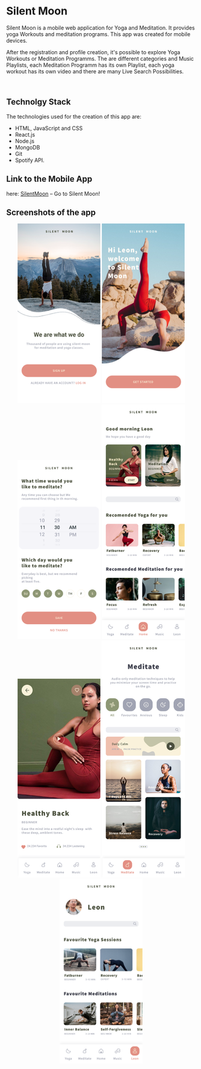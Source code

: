 # Silent Moon

Silent Moon is a mobile web application for Yoga and Meditation. It provides yoga Workouts and meditation programs.
This app was created for mobile devices. 

After the registration and profile creation, it's possible to explore Yoga Workouts or Meditation Programms. 
The are different categories and Music Playlists, each Meditation Programm has its own Playlist, each yoga workout has its own video and there are many Live Search Possibilities.

<br>

## Technolgy Stack 

The technologies used for the creation of this app are: 
- HTML, JavaScript and CSS
- React.js
- Node.js 
- MongoDB
- Git
- Spotify API.


## Link to the Mobile App

here: [SilentMoon](https://silent-moon-client.herokuapp.com/) – Go to Silent Moon!


## Screenshots of the app

<div align="center">
    <img src="./screenshots/Login.png" width="220" />
     <img src="./screenshots/Welcome.png" width="220" />
    <img src="./screenshots/Reminders.png" width="220" />
    <img src="./screenshots/Home.png" width="220" />
    <img src="./screenshots/Yoga Details.png" width="220" />
    <img src="./screenshots/Meditate.jpg" width="220" />
    <img src="./screenshots/Profile.png" width="220" />
</div>




